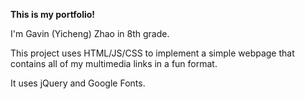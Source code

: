 **This is my portfolio!**

I'm Gavin (Yicheng) Zhao in 8th grade.

This project uses HTML/JS/CSS to implement a simple webpage that contains all of my multimedia links in a fun format.

It uses jQuery and Google Fonts.
